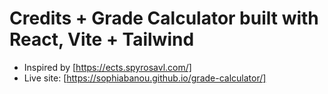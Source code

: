 # Credits + Grade Calculator built with React, Vite + Tailwind

- Inspired by [https://ects.spyrosavl.com/]
- Live site: [https://sophiabanou.github.io/grade-calculator/]